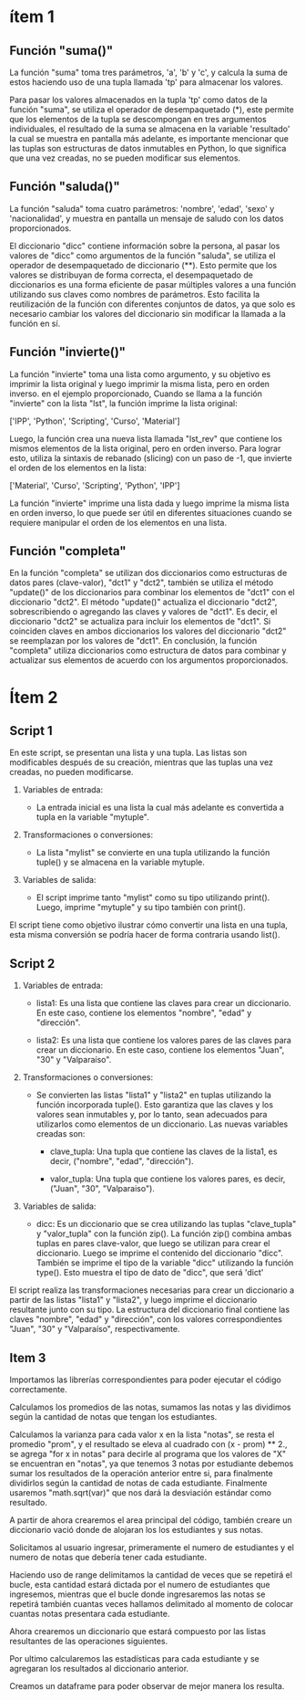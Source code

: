 # ítem 1 

## Función "suma()" 
 
La función "suma" toma tres parámetros, 'a', 'b' y 'c', y calcula la suma de estos haciendo uso de una tupla llamada 'tp' para almacenar los valores. 
 
Para pasar los valores almacenados en la tupla 'tp' como datos de la función "suma", se utiliza el operador de desempaquetado (*), este permite que los elementos de la tupla se descompongan en tres argumentos individuales, el resultado de la suma se almacena en la variable 'resultado' la cual se muestra en pantalla más adelante, es importante mencionar que las tuplas son estructuras de datos inmutables en Python, lo que significa que una vez creadas, no se pueden modificar sus elementos. 

## Función "saluda()" 

La función "saluda" toma cuatro parámetros: 'nombre', 'edad', 'sexo' y 'nacionalidad', y muestra en pantalla un mensaje de saludo con los datos proporcionados. 

El diccionario "dicc" contiene información sobre la persona, al pasar los valores de "dicc" como argumentos de la función "saluda", se utiliza el operador de desempaquetado de diccionario (**). Esto permite que los valores se distribuyan de forma correcta, el desempaquetado de diccionarios es una forma eficiente de pasar múltiples valores a una función utilizando sus claves como nombres de parámetros. Esto facilita la reutilización de la función con diferentes conjuntos de datos, ya que solo es necesario cambiar los valores del diccionario sin modificar la llamada a la función en sí. 

## Función "invierte()" 

La función "invierte" toma una lista como argumento, y su objetivo es imprimir la lista original y luego imprimir la misma lista, pero en orden inverso. en el ejemplo proporcionado, Cuando se llama a la función "invierte" con la lista "lst", la función imprime la lista original: 
 
['IPP', 'Python', 'Scripting', 'Curso', 'Material'] 

Luego, la función crea una nueva lista llamada "lst_rev" que contiene los mismos elementos de la lista original, pero en orden inverso. Para lograr esto, utiliza la sintaxis de rebanado (slicing) con un paso de -1, que invierte el orden de los elementos en la lista: 
 
['Material', 'Curso', 'Scripting', 'Python', 'IPP'] 

La función "invierte" imprime una lista dada y luego imprime la misma lista en orden inverso, lo que puede ser útil en diferentes situaciones cuando se requiere manipular el orden de los elementos en una lista. 
 
## Función "completa" 

En la función "completa" se utilizan dos diccionarios como estructuras de datos pares (clave-valor), "dct1" y "dct2", también se utiliza el método "update()" de los diccionarios para combinar los elementos de "dct1" con el diccionario "dct2". El método "update()" actualiza el diccionario "dct2", sobrescribiendo o agregando las claves y valores de "dct1". Es decir, el diccionario "dct2" se actualiza para incluir los elementos de "dct1". Si coinciden claves en ambos diccionarios los valores del diccionario "dct2" se reemplazan por los valores de "dct1". En conclusión, la función "completa" utiliza diccionarios como estructura de datos para combinar y actualizar sus elementos de acuerdo con los argumentos proporcionados. 

# Ítem 2 

## Script 1 

En este script, se presentan una lista y una tupla. Las listas son modificables después de su creación, mientras que las tuplas una vez creadas, no pueden modificarse.  

1. Variables de entrada: 

    - La entrada inicial es una lista la cual más adelante es convertida a tupla en la variable "mytuple". 

2. Transformaciones o conversiones: 

    - La lista "mylist" se convierte en una tupla utilizando la función tuple() y se almacena en la variable mytuple. 


3. Variables de salida: 

    - El script imprime tanto "mylist" como su tipo utilizando print(). Luego, imprime "mytuple" y su tipo también con print().  

El script tiene como objetivo ilustrar cómo convertir una lista en una tupla, esta misma conversión se podría hacer de forma contraria usando list(). 

## Script 2 


1. Variables de entrada: 

   - lista1: Es una lista que contiene las claves para crear un diccionario. En este caso, contiene los elementos "nombre", "edad" y "dirección". 

   - lista2: Es una lista que contiene los valores pares de las claves para crear un diccionario. En este caso, contiene los elementos "Juan", "30" y "Valparaíso". 

2. Transformaciones o conversiones: 

   - Se convierten las listas "lista1" y "lista2" en tuplas utilizando la función incorporada tuple(). Esto garantiza que las claves y los valores sean inmutables y, por lo tanto, sean adecuados para utilizarlos como elementos de un diccionario. Las nuevas variables creadas son: 

     - clave_tupla: Una tupla que contiene las claves de la lista1, es decir, ("nombre", "edad", "dirección"). 

     - valor_tupla: Una tupla que contiene los valores pares, es decir, ("Juan", "30", "Valparaiso"). 

3. Variables de salida: 

   - dicc: Es un diccionario que se crea utilizando las tuplas "clave_tupla" y "valor_tupla" con la función zip(). La función zip() combina ambas tuplas en pares clave-valor, que luego se utilizan para crear el diccionario. Luego se imprime el contenido del diccionario "dicc". También se imprime el tipo de la variable "dicc" utilizando la función type(). Esto muestra el tipo de dato de "dicc", que será 'dict' 

El script realiza las transformaciones necesarias para crear un diccionario a partir de las listas "lista1" y "lista2", y luego imprime el diccionario resultante junto con su tipo. La estructura del diccionario final contiene las claves "nombre", "edad" y "dirección", con los valores correspondientes "Juan", "30" y "Valparaíso", respectivamente. 

## Item 3

Importamos las librerías correspondientes para poder ejecutar el código correctamente.

Calculamos los promedios de las notas, sumamos las notas y las dividimos según la cantidad de notas que tengan los estudiantes.

Calculamos la varianza para cada valor x en la lista "notas", se resta el promedio "prom", y el resultado se eleva al cuadrado con (x - prom) ** 2., se agrega "for x in notas" para decirle al programa que los valores de "X" se encuentran en "notas", ya que tenemos 3 notas por estudiante debemos sumar los resultados de la operación anterior entre si, para finalmente dividirlos según la cantidad de notas de cada estudiante.
Finalmente usaremos "math.sqrt(var)" que nos dará la desviación estándar como resultado.

A partir de ahora crearemos el area principal del código, también creare un diccionario vació donde de alojaran los los estudiantes y sus notas.

Solicitamos al usuario ingresar, primeramente el numero de estudiantes y el numero de notas que debería tener cada estudiante.

Haciendo uso de range delimitamos la cantidad de veces que se repetirá el bucle, esta cantidad estará dictada por el numero de estudiantes que ingresemos, mientras que el bucle donde ingresaremos las notas se repetirá también cuantas veces hallamos delimitado al momento de colocar cuantas notas presentara cada estudiante.

Ahora crearemos un diccionario que estará compuesto por las listas resultantes de las operaciones siguientes.

Por ultimo calcularemos las estadísticas para cada estudiante y se agregaran los resultados al diccionario anterior.

Creamos un dataframe para poder observar de mejor manera los resulta.

